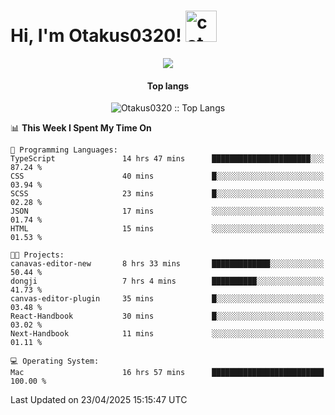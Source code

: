 <h1> Hi, I'm Otakus0320! <img src="https://media.giphy.com/media/mGcNjsfWAjY5AEZNw6/giphy.gif" width="50" alt="cat"></h1>

<p align="center"><a href="https://wakatime.com/@044d69d0-1253-4f60-96b6-5d19a0f9dde5"><img src="https://wakatime.com/badge/user/044d69d0-1253-4f60-96b6-5d19a0f9dde5.svg" /></a></p>

<h4 align="center">Top langs</h4>

<p align="center"><img src="https://github-readme-stats.vercel.app/api/top-langs/?username=Otakus0320&langs_count=10&theme=tokyonight&layout=compact&timestamp={{random_number}}" alt="Otakus0320 :: Top Langs" /></p>

<!--START_SECTION:waka-->
📊 **This Week I Spent My Time On** 

```text
💬 Programming Languages: 
TypeScript               14 hrs 47 mins      ██████████████████████░░░   87.24 % 
CSS                      40 mins             █░░░░░░░░░░░░░░░░░░░░░░░░   03.94 % 
SCSS                     23 mins             █░░░░░░░░░░░░░░░░░░░░░░░░   02.28 % 
JSON                     17 mins             ░░░░░░░░░░░░░░░░░░░░░░░░░   01.74 % 
HTML                     15 mins             ░░░░░░░░░░░░░░░░░░░░░░░░░   01.53 % 

🐱‍💻 Projects: 
canavas-editor-new       8 hrs 33 mins       █████████████░░░░░░░░░░░░   50.44 % 
dongji                   7 hrs 4 mins        ██████████░░░░░░░░░░░░░░░   41.73 % 
canvas-editor-plugin     35 mins             █░░░░░░░░░░░░░░░░░░░░░░░░   03.48 % 
React-Handbook           30 mins             █░░░░░░░░░░░░░░░░░░░░░░░░   03.02 % 
Next-Handbook            11 mins             ░░░░░░░░░░░░░░░░░░░░░░░░░   01.11 % 

💻 Operating System: 
Mac                      16 hrs 57 mins      █████████████████████████   100.00 % 
```


 Last Updated on 23/04/2025 15:15:47 UTC
<!--END_SECTION:waka-->

